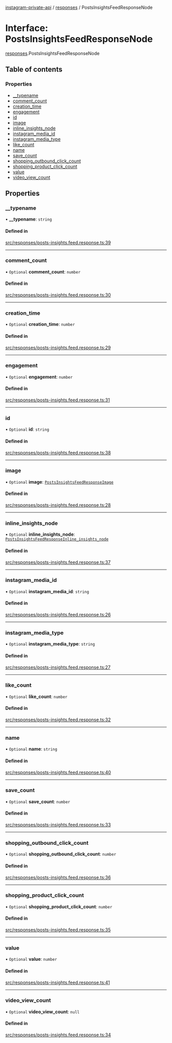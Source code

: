 [instagram-private-api](../../README.md) / [responses](../../modules/responses.md) / PostsInsightsFeedResponseNode

# Interface: PostsInsightsFeedResponseNode

[responses](../../modules/responses.md).PostsInsightsFeedResponseNode

## Table of contents

### Properties

- [\_\_typename](PostsInsightsFeedResponseNode.md#__typename)
- [comment\_count](PostsInsightsFeedResponseNode.md#comment_count)
- [creation\_time](PostsInsightsFeedResponseNode.md#creation_time)
- [engagement](PostsInsightsFeedResponseNode.md#engagement)
- [id](PostsInsightsFeedResponseNode.md#id)
- [image](PostsInsightsFeedResponseNode.md#image)
- [inline\_insights\_node](PostsInsightsFeedResponseNode.md#inline_insights_node)
- [instagram\_media\_id](PostsInsightsFeedResponseNode.md#instagram_media_id)
- [instagram\_media\_type](PostsInsightsFeedResponseNode.md#instagram_media_type)
- [like\_count](PostsInsightsFeedResponseNode.md#like_count)
- [name](PostsInsightsFeedResponseNode.md#name)
- [save\_count](PostsInsightsFeedResponseNode.md#save_count)
- [shopping\_outbound\_click\_count](PostsInsightsFeedResponseNode.md#shopping_outbound_click_count)
- [shopping\_product\_click\_count](PostsInsightsFeedResponseNode.md#shopping_product_click_count)
- [value](PostsInsightsFeedResponseNode.md#value)
- [video\_view\_count](PostsInsightsFeedResponseNode.md#video_view_count)

## Properties

### \_\_typename

• **\_\_typename**: `string`

#### Defined in

[src/responses/posts-insights.feed.response.ts:39](https://github.com/Nerixyz/instagram-private-api/blob/b3351b9/src/responses/posts-insights.feed.response.ts#L39)

___

### comment\_count

• `Optional` **comment\_count**: `number`

#### Defined in

[src/responses/posts-insights.feed.response.ts:30](https://github.com/Nerixyz/instagram-private-api/blob/b3351b9/src/responses/posts-insights.feed.response.ts#L30)

___

### creation\_time

• `Optional` **creation\_time**: `number`

#### Defined in

[src/responses/posts-insights.feed.response.ts:29](https://github.com/Nerixyz/instagram-private-api/blob/b3351b9/src/responses/posts-insights.feed.response.ts#L29)

___

### engagement

• `Optional` **engagement**: `number`

#### Defined in

[src/responses/posts-insights.feed.response.ts:31](https://github.com/Nerixyz/instagram-private-api/blob/b3351b9/src/responses/posts-insights.feed.response.ts#L31)

___

### id

• `Optional` **id**: `string`

#### Defined in

[src/responses/posts-insights.feed.response.ts:38](https://github.com/Nerixyz/instagram-private-api/blob/b3351b9/src/responses/posts-insights.feed.response.ts#L38)

___

### image

• `Optional` **image**: [`PostsInsightsFeedResponseImage`](PostsInsightsFeedResponseImage.md)

#### Defined in

[src/responses/posts-insights.feed.response.ts:28](https://github.com/Nerixyz/instagram-private-api/blob/b3351b9/src/responses/posts-insights.feed.response.ts#L28)

___

### inline\_insights\_node

• `Optional` **inline\_insights\_node**: [`PostsInsightsFeedResponseInline_insights_node`](PostsInsightsFeedResponseInline_insights_node.md)

#### Defined in

[src/responses/posts-insights.feed.response.ts:37](https://github.com/Nerixyz/instagram-private-api/blob/b3351b9/src/responses/posts-insights.feed.response.ts#L37)

___

### instagram\_media\_id

• `Optional` **instagram\_media\_id**: `string`

#### Defined in

[src/responses/posts-insights.feed.response.ts:26](https://github.com/Nerixyz/instagram-private-api/blob/b3351b9/src/responses/posts-insights.feed.response.ts#L26)

___

### instagram\_media\_type

• `Optional` **instagram\_media\_type**: `string`

#### Defined in

[src/responses/posts-insights.feed.response.ts:27](https://github.com/Nerixyz/instagram-private-api/blob/b3351b9/src/responses/posts-insights.feed.response.ts#L27)

___

### like\_count

• `Optional` **like\_count**: `number`

#### Defined in

[src/responses/posts-insights.feed.response.ts:32](https://github.com/Nerixyz/instagram-private-api/blob/b3351b9/src/responses/posts-insights.feed.response.ts#L32)

___

### name

• `Optional` **name**: `string`

#### Defined in

[src/responses/posts-insights.feed.response.ts:40](https://github.com/Nerixyz/instagram-private-api/blob/b3351b9/src/responses/posts-insights.feed.response.ts#L40)

___

### save\_count

• `Optional` **save\_count**: `number`

#### Defined in

[src/responses/posts-insights.feed.response.ts:33](https://github.com/Nerixyz/instagram-private-api/blob/b3351b9/src/responses/posts-insights.feed.response.ts#L33)

___

### shopping\_outbound\_click\_count

• `Optional` **shopping\_outbound\_click\_count**: `number`

#### Defined in

[src/responses/posts-insights.feed.response.ts:36](https://github.com/Nerixyz/instagram-private-api/blob/b3351b9/src/responses/posts-insights.feed.response.ts#L36)

___

### shopping\_product\_click\_count

• `Optional` **shopping\_product\_click\_count**: `number`

#### Defined in

[src/responses/posts-insights.feed.response.ts:35](https://github.com/Nerixyz/instagram-private-api/blob/b3351b9/src/responses/posts-insights.feed.response.ts#L35)

___

### value

• `Optional` **value**: `number`

#### Defined in

[src/responses/posts-insights.feed.response.ts:41](https://github.com/Nerixyz/instagram-private-api/blob/b3351b9/src/responses/posts-insights.feed.response.ts#L41)

___

### video\_view\_count

• `Optional` **video\_view\_count**: ``null``

#### Defined in

[src/responses/posts-insights.feed.response.ts:34](https://github.com/Nerixyz/instagram-private-api/blob/b3351b9/src/responses/posts-insights.feed.response.ts#L34)
